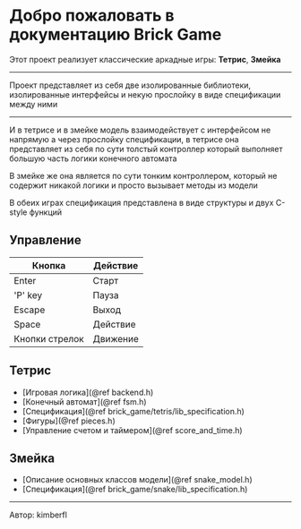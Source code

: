 # Добро пожаловать в документацию Brick Game

Этот проект реализует классические аркадные игры: **Тетрис**, **Змейка**

---

Проект представляет из себя две изолированные библиотеки, изолированные интерфейсы и некую прослойку в виде спецификации между ними

---

И в тетрисе и в змейке модель взаимодействует с интерфейсом не напрямую а через прослойку спецификации, в тетрисе она представляет из себя по сути толстый контроллер который выполняет большую часть логики конечного автомата

В змейке же она является по сути тонким контроллером, который не содержит никакой логики и просто вызывает методы из модели

В обеих играх спецификация представлена в виде структуры и двух C-style функций

## Управление

| Кнопка         | Действие      |
| -------------- | ------------- |
| Enter          | Старт         |
| 'P' key        | Пауза         |
| Escape         | Выход         |
| Space          | Действие      |
| Кнопки стрелок | Движение      |

## Тетрис

- [Игровая логика](@ref backend.h)
- [Конечный автомат](@ref fsm.h)
- [Спецификация](@ref brick_game/tetris/lib_specification.h)
- [Фигуры](@ref pieces.h)
- [Управление счетом и таймером](@ref score_and_time.h)

## Змейка

- [Описание основных классов модели](@ref snake_model.h)
- [Спецификация](@ref brick_game/snake/lib_specification.h)

---
Автор: kimberfl
